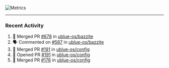 ![Metrics](https://metrics.lecoq.io/KyleGospo?template=classic&base=header%2C%20activity%2C%20community%2C%20repositories%2C%20metadata&base.indepth=false&base.hireable=false&base.skip=false&config.timezone=America%2FLos_Angeles)

---
### Recent Activity
<!--START_SECTION:activity-->
1. 🎉 Merged PR [#678](https://github.com/ublue-os/bazzite/pull/678) in [ublue-os/bazzite](https://github.com/ublue-os/bazzite)
2. 🗣 Commented on [#587](https://github.com/ublue-os/bazzite/pull/587#issuecomment-1889821787) in [ublue-os/bazzite](https://github.com/ublue-os/bazzite)
3. 🎉 Merged PR [#191](https://github.com/ublue-os/config/pull/191) in [ublue-os/config](https://github.com/ublue-os/config)
4. 💪 Opened PR [#191](https://github.com/ublue-os/config/pull/191) in [ublue-os/config](https://github.com/ublue-os/config)
5. 🎉 Merged PR [#176](https://github.com/ublue-os/config/pull/176) in [ublue-os/config](https://github.com/ublue-os/config)
<!--END_SECTION:activity-->
